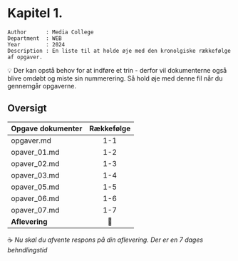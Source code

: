 # Kapitel 1.

```
Author      : Media College
Department  : WEB 
Year        : 2024 
Description : En liste til at holde øje med den kronolgiske rækkefølge af opgaver.         
```
:bulb:   Der kan opstå behov for at indføre et trin - derfor vil dokumenterne også blive omdøbt og miste sin nummerering.
         Så hold øje med denne fil når du gennemgår opgaverne.

## Oversigt

| Opgave dokumenter         | Rækkefølge    | 
| -                         |:-------------:| 
| opgaver.md                | 1-1           | 
| opaver_01.md              | 1-2           | 
| opaver_02.md              | 1-3           | 
| opaver_03.md              | 1-4           | 
| opaver_05.md              | 1-5           | 
| opaver_06.md              | 1-6           | 
| opaver_07.md              | 1-7           | 
| **Aflevering**            | :dart:        | 

:coffee:
*Nu skal du afvente respons på din aflevering. Der er en 7 dages behndlingstid* 